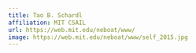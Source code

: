 ```yaml
---
title: Tao B. Schardl
affiliation: MIT CSAIL
url: https://web.mit.edu/neboat/www/
image: https://web.mit.edu/neboat/www/self_2015.jpg
---
```

